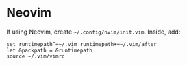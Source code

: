 # Neovim

If using Neovim, create `~/.config/nvim/init.vim`. Inside, add:
```
set runtimepath^=~/.vim runtimepath+=~/.vim/after
let &packpath = &runtimepath
source ~/.vim/vimrc
```
